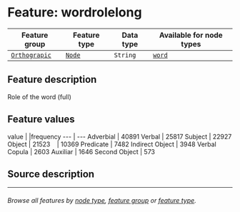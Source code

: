 # Feature: wordrolelong

Feature group | Feature type | Data type | Available for node types
---  | --- | --- | ---
[`Orthograpic`](featuresbygroup.md#orthograpic-features) | [`Node`](featuresbyfeaturetype.md#node-features) | `String`  | [`word`](featuresbynodetype.md#word-nodes)

## Feature description 

Role of the word (full)

## Feature values

value | |frequency
--- |  ---
Adverbial	| 40891
Verbal | 25817
Subject | 22927
Object | 21523
` ` | 10369
Predicate | 7482
Indirect Object | 3948
Verbal Copula | 2603
Auxiliar | 1646
Second Object | 573


## Source description


---
###### *Browse all features by [node type](featuresbynodetype.md#readme), [feature group](featuresbygroup.md#readme) or [feature type](featuresbyfeaturetype.md#readme).*
